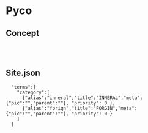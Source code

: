 # Pyco

## Concept


<br><br>

## Site.json
```
  "terms":{
    "category":[
      {"alias":"inneral","title":"INNERAL","meta":{"pic":"","parent":""}, "priority": 0 },
      {"alias":"forign","title":"FORGIN","meta":{"pic":"","parent":""}, "priority": 0 }
    ]
  }
```